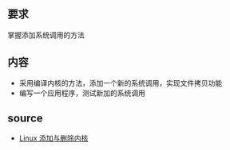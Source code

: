 ## 要求
掌握添加系统调用的方法

## 内容
- 采用编译内核的方法，添加一个新的系统调用，实现文件拷贝功能
- 编写一个应用程序，测试新加的系统调用


## source
- [Linux 添加与删除内核](https://gitchat.csdn.net/activity/5ca372102db0d83fd5a25fb9)
